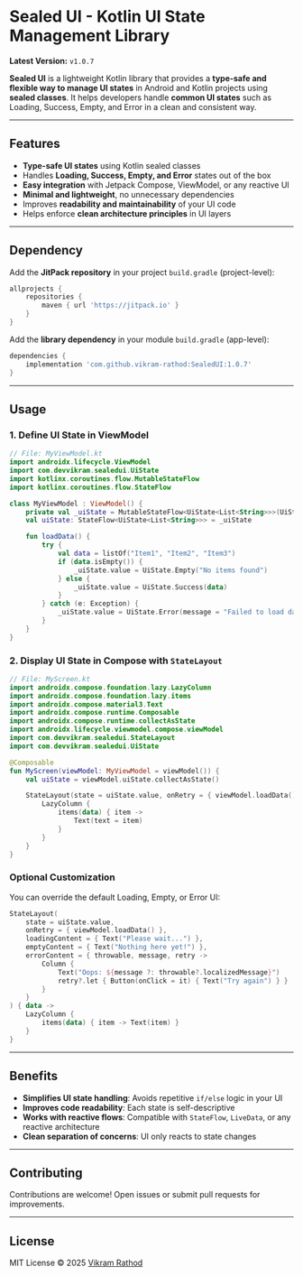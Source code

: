 # Sealed UI - Kotlin UI State Management Library

**Latest Version:** `v1.0.7`

**Sealed UI** is a lightweight Kotlin library that provides a **type-safe and flexible way to manage UI states** in Android and Kotlin projects using **sealed classes**. It helps developers handle **common UI states** such as Loading, Success, Empty, and Error in a clean and consistent way.

---

## Features

- **Type-safe UI states** using Kotlin sealed classes
- Handles **Loading, Success, Empty, and Error** states out of the box
- **Easy integration** with Jetpack Compose, ViewModel, or any reactive UI
- **Minimal and lightweight**, no unnecessary dependencies
- Improves **readability and maintainability** of your UI code
- Helps enforce **clean architecture principles** in UI layers

---

## Dependency

Add the **JitPack repository** in your project `build.gradle` (project-level):

```gradle
allprojects {
    repositories {
        maven { url 'https://jitpack.io' }
    }
}
````

Add the **library dependency** in your module `build.gradle` (app-level):

```gradle
dependencies {
    implementation 'com.github.vikram-rathod:SealedUI:1.0.7'
}
```

---

## Usage

### 1. Define UI State in ViewModel

```kotlin
// File: MyViewModel.kt
import androidx.lifecycle.ViewModel
import com.devvikram.sealedui.UiState
import kotlinx.coroutines.flow.MutableStateFlow
import kotlinx.coroutines.flow.StateFlow

class MyViewModel : ViewModel() {
    private val _uiState = MutableStateFlow<UiState<List<String>>>(UiState.Loading)
    val uiState: StateFlow<UiState<List<String>>> = _uiState

    fun loadData() {
        try {
            val data = listOf("Item1", "Item2", "Item3")
            if (data.isEmpty()) {
                _uiState.value = UiState.Empty("No items found")
            } else {
                _uiState.value = UiState.Success(data)
            }
        } catch (e: Exception) {
            _uiState.value = UiState.Error(message = "Failed to load data")
        }
    }
}
```

### 2. Display UI State in Compose with `StateLayout`

```kotlin
// File: MyScreen.kt
import androidx.compose.foundation.lazy.LazyColumn
import androidx.compose.foundation.lazy.items
import androidx.compose.material3.Text
import androidx.compose.runtime.Composable
import androidx.compose.runtime.collectAsState
import androidx.lifecycle.viewmodel.compose.viewModel
import com.devvikram.sealedui.StateLayout
import com.devvikram.sealedui.UiState

@Composable
fun MyScreen(viewModel: MyViewModel = viewModel()) {
    val uiState = viewModel.uiState.collectAsState()

    StateLayout(state = uiState.value, onRetry = { viewModel.loadData() }) { data ->
        LazyColumn {
            items(data) { item ->
                Text(text = item)
            }
        }
    }
}
```

### Optional Customization

You can override the default Loading, Empty, or Error UI:

```kotlin
StateLayout(
    state = uiState.value,
    onRetry = { viewModel.loadData() },
    loadingContent = { Text("Please wait...") },
    emptyContent = { Text("Nothing here yet!") },
    errorContent = { throwable, message, retry ->
        Column {
            Text("Oops: ${message ?: throwable?.localizedMessage}")
            retry?.let { Button(onClick = it) { Text("Try again") } }
        }
    }
) { data ->
    LazyColumn {
        items(data) { item -> Text(item) }
    }
}
```

---

## Benefits

* **Simplifies UI state handling**: Avoids repetitive `if/else` logic in your UI
* **Improves code readability**: Each state is self-descriptive
* **Works with reactive flows**: Compatible with `StateFlow`, `LiveData`, or any reactive architecture
* **Clean separation of concerns**: UI only reacts to state changes

---

## Contributing

Contributions are welcome! Open issues or submit pull requests for improvements.

---

## License

MIT License © 2025 [Vikram Rathod](https://github.com/vikram-rathod)

```
